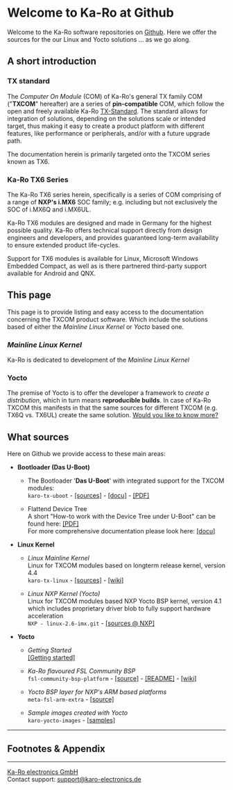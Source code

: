 # Welcome to Ka-Ro at Github
Welcome to the Ka-Ro software repositories on [Github][gh-com]. Here we offer
the sources for the our Linux and Yocto solutions ... as we go along.

## A short introduction
### TX standard
The _Computer On Module_ (COM) of Ka-Ro's general TX family COM ("**TXCOM**"
hereafter) are a series of **pin-compatible** COM, which follow the open and
freely available Ka-Ro [TX-Standard][tx-stand]. The standard allows for integration
of solutions, depending on the solutions scale or intended target, thus making it
easy to create a product platform with different features, like performance or
peripherals, and/or with a future upgrade path.

The documentation herein is primarily targeted onto the TXCOM series known as
TX6.

### Ka-Ro TX6 Series
The Ka-Ro TX6 series herein, specifically is a series of COM comprising of a
range of **NXP's i.MX6** SOC family; e.g. including but not exclusively the SOC
of i.MX6Q and i.MX6UL.

Ka-Ro TX6 modules are designed and made in Germany for the highest possible
quality. Ka-Ro offers technical support directly from design engineers and
developers, and provides guaranteed long-term availability to ensure extended
product life-cycles.

Support for TX6 modules is available for Linux, Microsoft Windows Embedded
Compact, as well as is there partnered third-party support available for
Android and QNX.

## This page

This page is to provide listing and easy access to the documentation concerning
the TXCOM product software. Which include the solutions based of either the
_Mainline Linux Kernel_ or _Yocto_ based one.

### _Mainline Linux Kernel_
Ka-Ro is dedicated to development of the _Mainline Linux Kernel_


### Yocto
The premise of Yocto is to offer the developer a framework to _create a
distribution_, which in turn means __reproducible builds__. In case of Ka-Ro
TXCOM this manifests in that the same sources for different TXCOM (e.g. TX6Q vs.
TX6UL) create the same solution. [Would you like to know more?](yocto/README.yocto.md)

## What sources
Here on Github we provide access to these main areas:

* __Bootloader (Das U-Boot)__

    * The Bootloader '**Das U-Boot**' with integrated support for the TXCOM modules:  
    `karo-tx-uboot` -
    [[sources]](https://github.com/karo-electronics/karo-tx-uboot) -
    [[docu]](uboot/uboot_getting-started.md) -
    [[PDF]][uboot-pdf]

    * Flattend Device Tree  
    A short "How-to work with the Device Tree under U-Boot" can be found here: [[PDF]][fdt-qref]  
    For more comprehensive documentation please look here: [[docu]](dts/dt_home.md)

* __Linux Kernel__
    * _Linux Mainline Kernel_  
    Linux for TXCOM modules based on longterm release kernel, version 4.4  
    `karo-tx-linux` -
    [[sources]](https://github.com/karo-electronics/karo-tx-linux) -
    [[wiki]](https://github.com/karo-electronics/karo-tx-linux/wiki)

    * _Linux NXP Kernel (Yocto)_  
    Linux for TXCOM modules based NXP Yocto BSP kernel, version 4.1  
    which includes proprietary driver blob to fully support hardware acceleration  
    `NXP - linux-2.6-imx.git` - [[sources @ NXP]](http://git.freescale.com/git/cgit.cgi/imx/linux-2.6-imx.git/)

* __Yocto__
    * _Getting Started_  
    [[Getting started]](https://www.karo-electronics.com/1661.html?&L=1)

    * _Ka-Ro flavoured FSL Community BSP_  
    `fsl-community-bsp-platform` -
    [[source]](https://github.com/karo-electronics/fsl-community-bsp-platform) -
    [[README]](https://github.com/karo-electronics/fsl-community-bsp-platform) -
    [[wiki]](https://github.com/karo-electronics/fsl-community-bsp-platform/wiki)

    * _Yocto BSP layer for NXP's ARM based platforms_  
    `meta-fsl-arm-extra` - [[source]](https://github.com/karo-electronics/meta-fsl-arm-extra)

    * _Sample images created with Yocto_  
    `karo-yocto-images` - [[samples]](https://github.com/karo-electronics/karo-yocto-images)

---
## Footnotes & Appendix
[gh-com]: https://github.com/karo-electronics
[tx-stand]: https://www.karo-electronics.com/tx-standard.html
[uboot-pdf]: https://github.com/karo-electronics/welcome/blob/master/uboot/TX6_U-Boot.pdf
[fdt-qref]: https://github.com/karo-electronics/welcome/blob/master/dts/FDT-Quickreference.pdf

---
[Ka-Ro electronics GmbH](http://www.karo-electronics.de)  
Contact support: support@karo-electronics.de
